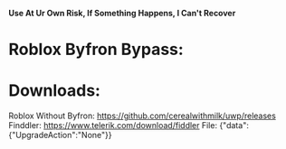 **Use At Ur Own Risk, If Something Happens, I Can't Recover**

# Roblox Byfron Bypass:
# Downloads:

Roblox Without Byfron: https://github.com/cerealwithmilk/uwp/releases
Finddler: https://www.telerik.com/download/fiddler
File: {"data":{"UpgradeAction":"None"}}
